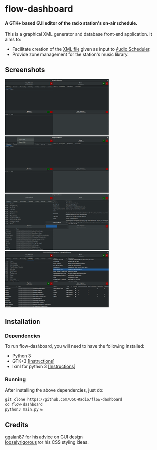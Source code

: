 # flow-dashboard
#### A GTK+ based GUI editor of the radio station's on-air schedule.

This is a graphical XML generator and database front-end application. It aims to:
* Facilitate creation of the [XML file](http://radio.uoc.gr/schedule/schedule.xml) given as input to [Audio Scheduler](https://github.com/UoC-Radio/audio-scheduler/).
* Provide zone management for the station's music library.

## Screenshots
[![Initial state](/gallery/thumbnails/initial_state_thumbnail.png?raw=true)](/gallery/initial_state.png?raw=true)
[![Menu options](/gallery/thumbnails/menu_thumbnail.png?raw=true)](/gallery/menu.png?raw=true)  
[![Import progress bar](/gallery/thumbnails/import_progress_thumbnail.png?raw=true)](/gallery/import_progress.png?raw=true)
[![After import](/gallery/thumbnails/imported_thumbnail.png?raw=true)](/gallery/imported.png?raw=true)

## Installation
### Dependencies
To run flow-dashboard, you will need to have the following installed:
* Python 3
* GTK+3 [[Instructions]](https://pygobject.readthedocs.io/en/latest/getting_started.html)
* lxml for python 3 [[Instructions]](https://lxml.de/installation.html)

### Running
After installing the above dependencies, just do:  
```
git clone https://github.com/UoC-Radio/flow-dashboard
cd flow-dashboard
python3 main.py &
```

## Credits
[ggalan87](https://github.com/ggalan87) for his advice on GUI design  
[looselyrigorous](https://github.com/looselyrigorous) for his CSS styling ideas.
